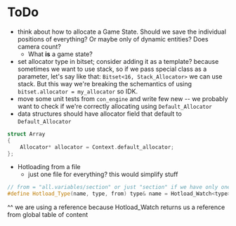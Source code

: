 # ToDo
* think about how to allocate a Game State. Should we save the individual positions of everything? Or maybe only of dynamic entities? Does camera count?
    * What **is** a game state?
* set allocator type in bitset; consider adding it as a template? because sometimes we want to use stack, so if we pass special class as a parameter, let's say like that: `Bitset<16, Stack_Allocator>` we can use stack. But this way we're breaking the schemantics of using `bitset.allocator = my_allocator` so IDK.
* move some unit tests from `con_engine` and write few new -- we probably want to check if we're correctly allocating using `Default_Allocator` 
* data structures should have allocator field that default to `Default_Allocator`
```cpp
struct Array
{
    Allocator* allocator = Context.default_allocator;
};
```
* Hotloading from a file
    * just one file for everything? this would simplify stuff
```cpp
// from = "all.variables/section" or just "section" if we have only one file
#define Hotload_Type(name, type, from) type& name = Hotload_Watch<type>(from, #name);
```
^^ we are using a reference because Hotload_Watch returns us a reference from global table of content